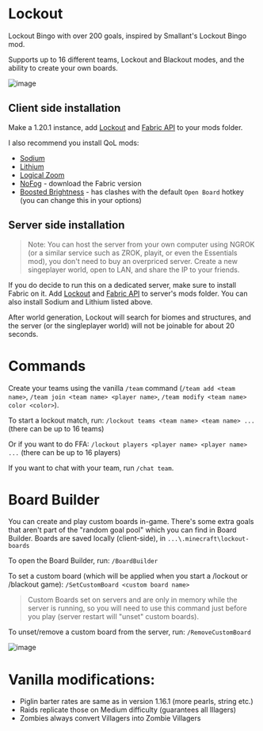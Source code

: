 # Lockout
Lockout Bingo with over 200 goals, inspired by Smallant's Lockout Bingo mod.

Supports up to 16 different teams, Lockout and Blackout modes, and the ability to create your own boards.

![image](https://github.com/marin774/lockout-fabric/assets/87690741/fd1a3617-f6a0-499b-90c3-247dc4b4282e)

## Client side installation
Make a  1.20.1 instance, add [Lockout](https://github.com/marin774/lockout-fabric/releases) and [Fabric API](https://www.curseforge.com/minecraft/mc-mods/fabric-api) to your mods folder.

I also recommend you install QoL mods:
- [Sodium](https://modrinth.com/mod/sodium/versions)
- [Lithium](https://modrinth.com/mod/lithium/versions)
- [Logical Zoom](https://www.curseforge.com/minecraft/mc-mods/logical-zoom/files)
- [NoFog](https://www.curseforge.com/minecraft/mc-mods/nofog/files) - download the Fabric version
- [Boosted Brightness](https://modrinth.com/mod/boosted-brightness/versions) - has clashes with the default `Open Board` hotkey (you can change this in your options)

## Server side installation
> Note: You can host the server from your own computer using NGROK (or a similar service such as ZROK, playit, or even the Essentials mod), you don't need to buy an overpriced server. Create a new singeplayer world, open to LAN, and share the IP to your friends.

If you do decide to run this on a dedicated server, make sure to install Fabric on it.
Add [Lockout](https://github.com/marin774/lockout-fabric/releases) and [Fabric API](https://www.curseforge.com/minecraft/mc-mods/fabric-api) to server's mods folder.
You can also install Sodium and Lithium listed above.

After world generation, Lockout will search for biomes and structures, and the server (or the singleplayer world) will not be joinable for about 20 seconds.

# Commands
Create your teams using the vanilla `/team` command (`/team add <team name>`, `/team join <team name> <player name>`, `/team modify <team name> color <color>`).

To start a lockout match, run:
`/lockout teams <team name> <team name> ...` (there can be up to 16 teams)

Or if you want to do FFA:
`/lockout players <player name> <player name> ...` (there can be up to 16 players)

If you want to chat with your team, run `/chat team`.

# Board Builder

You can create and play custom boards in-game.
There's some extra goals that aren't part of the "random goal pool" which you can find in Board Builder.
Boards are saved locally (client-side), in `...\.minecraft\lockout-boards`

To open the Board Builder, run:
`/BoardBuilder`

To set a custom board (which will be applied when you start a /lockout or /blackout game):
`/SetCustomBoard <custom board name>`

> Custom Boards set on servers and are only in memory while the server is running, so you will need to use this command just before you play (server restart will "unset" custom boards).

To unset/remove a custom board from the server, run:
`/RemoveCustomBoard`

![image](https://github.com/marin774/lockout-fabric/assets/87690741/c333cf9c-d184-4263-853c-1f7c91b80110)

# Vanilla modifications:
- Piglin barter rates are same as in version 1.16.1 (more pearls, string etc.)
- Raids replicate those on Medium difficulty (guarantees all Illagers)
- Zombies always convert Villagers into Zombie Villagers
